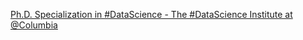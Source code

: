 [Ph.D. Specialization in #DataScience - The #DataScience Institute at @Columbia](https://qi.tc/qi/114227)
